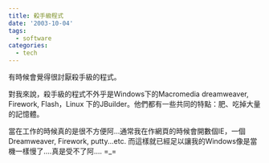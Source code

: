 ```yaml
---
title: 殺手級程式
date: '2003-10-04'
tags:
  - software
categories:
  - tech
---
```

有時候會覺得很討厭殺手級的程式。  
  
對我來說，殺手級的程式不外乎是Windows下的Macromedia dreamweaver, Firework, Flash，Linux 下的JBuilder。他們都有一些共同的特點：肥、吃掉大量的記憶體。  
  
當在工作的時候真的是很不方便阿...通常我在作網頁的時候會開數個IE，一個Dreamweaver, Firework, putty...etc. 而這樣就已經足以讓我的Windows像是當機一樣慢了....真是受不了阿.... =\_=